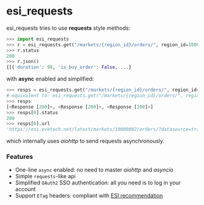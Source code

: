 # esi_requests

esi_requests tries to use **requests** style methods:

```python
>>> import esi_requests
>>> r = esi_requests.get("/markets/{region_id}/orders/", region_id=10000002, type_id=1403)
>>> r.status
200
>>> r.json()
{[{'duration': 90, 'is_buy_order': False, ...}
```

with **async** enabled and simplified:

```python
>>> resps = esi_requests.get("/markets/{region_id}/orders/", region_id=10000002, type_id=[1403, 12005, 626])
# equivalent to: esi_requests.get("/markets/{region_id}/orders/", region_id=10000002, params={"type_id": [1403, 12005, 626]})
>>> resps
[<Response [200]>, <Response [200]>, <Response [200]>]
>>> resps[0].status
200
>>> resps[0].url
'https://esi.evetech.net/latest/markets/10000002/orders/?datasource=tranquility&order_type=all&page=1&type_id=1403'
```

which internally uses *aiohttp* to send requests asynchronously. 

### Features

* One-line `async` enabled: no need to master *aiohttp* and *asyncio*
* Simple `requests`-like api
* Simplified `OAuth2` SSO authentication: all you need is to log in your account
* Support `ETag` headers: compliant with [ESI recommendation](https://developers.eveonline.com/blog/article/esi-etag-best-practices)

